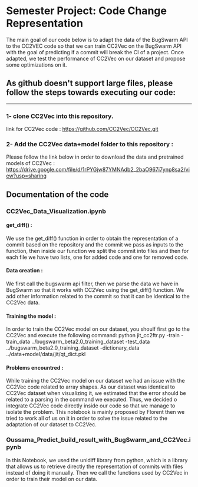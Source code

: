 # Semester Project: Code Change Representation #
The main goal of our code below is to adapt the data of the BugSwarm API to the CC2VEC code so that we can train CC2Vec on the BugSwarm API with the goal of predicting 
if a commit will break the CI of a project. Once adapted, we test the performance of CC2Vec on our dataset and propose some optimizations on it. 
## As github doesn't support large files, please follow the steps towards executing our code: ## 
--------
### 1- clone CC2Vec into this repository. ###
link for CC2Vec code : https://github.com/CC2Vec/CC2Vec.git 
### 2- Add the CC2Vec data+model folder to this repository :  ###
Please follow the link below in order to download the data and pretrained models of CC2Vec : 
https://drive.google.com/file/d/1rPYGjw87YMNAdb2_2baO967i7ynp8sa2/view?usp=sharing 

## Documentation of the code ## 
### CC2Vec_Data_Visualization.ipynb ### 
#### get_diff() : ####
We use the get_diff() function in order to obtain the representation of a commit based on the repository and the commit we pass as inputs to the function, then inside our 
function we split the commit into files and then for each file we have two lists, one for added code and one for removed code. 
#### Data creation : ####
We  first call the bugswarm api filter, then we parse the data we have in BugSwarm so that it works with CC2Vec using the get_diff() function. We add other information related 
to the commit so that it can be identical to the CC2Vec data.
#### Training the model : #### 
In order to train the CC2Vec model on our dataset, you shoulf first go to the CC2Vec and execute the following command: 
python jit_cc2ftr.py -train -train_data ../bugswarm_beta2.0_training_dataset -test_data ../bugswarm_beta2.0_training_dataset -dictionary_data ../data+model/data/jit/qt_dict.pkl
#### Problems encountred : #### 
While training the CC2Vec model on our dataset we had an issue with the CC2Vec code related to array shapes. As our dataset was identical to CC2Vec dataset when visualizing it,
we estimated that the error should be related to a parsing in the command we executed. Thus, we decided o integrate CC2Vec code directly inside our code so that we manage 
to isolate the problem. This notebook is mainly proposed by Florent then we tried to work all of us on it in order to solve the issue related to the adaptation of our dataset to 
CC2Vec. 
### Oussama_Predict_build_result_with_BugSwarm_and_CC2Vec.ipynb ### 
In this Notebook, we used the unidiff library from python, which is a library that allows us to retrieve directly the representation of commits with files 
instead of doing it manually. Then we call the functions used by CC2Vec in order to train their model on our data.   
